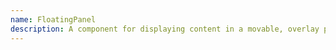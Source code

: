 ```yaml
---
name: FloatingPanel
description: A component for displaying content in a movable, overlay panel that floats above other elements.
---
```

